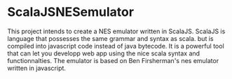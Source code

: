 # ScalaJSNESemulator

This project intends to create a NES emulator written in ScalaJS. ScalaJS is language that possesses the same grammar and syntax as scala.
but is compiled into javascript code instead of java bytecode. It is a powerful tool that can let you developp web app using the nice
scala syntax and functionnalties. The emulator is based on Ben Firsherman's nes emulator written in javascript.

